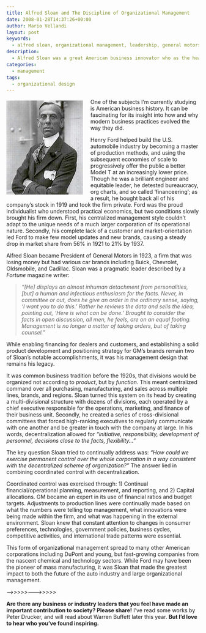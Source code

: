 ```yaml
---
title: Alfred Sloan and The Discipline of Organizational Management
date: 2008-01-28T14:37:26+00:00
author: Mario Vellandi
layout: post
keywords:
  - alfred sloan, organizational management, leadership, general motors, business history, branding, portfolio management
description:
  - Alfred Sloan was a great American business innovator who as the head of General Motors, pioneered the concept of business units and brand portfolios.
categories:
  - management
tags:
  - organizational design
---
```

<img class="alignleft" style="margin: 5px 20px 10px 0pt; float: left;" alt="alfred sloan portrait photo" src="../images/wp-content/uploads/2008/03/portrait-alfredsloan.jpg" />One of the subjects I&#8217;m currently studying is American business history. It can be fascinating for its insight into how and why modern business practices evolved the way they did.

Henry Ford helped build the U.S. automobile industry by becoming a master of production methods, and using the subsequent economies of scale to progressively offer the public a better Model T at an increasingly lower price. Though he was a brilliant engineer and equitable leader, he detested bureaucracy, org charts, and so called &#8216;financeering&#8217;; as a result, he bought back all of his company&#8217;s stock in 1919 and took the firm private. Ford was the proud individualist who understood practical economics, but two conditions slowly brought his firm down. First, his centralized management style couldn&#8217;t adapt to the unique needs of a much larger corporation of its operational nature. Secondly, his complete lack of a customer and market-orientation led Ford to make few model updates and new brands, causing a steady drop in market share from 56% in 1921 to 21% by 1937.

Alfred Sloan became President of General Motors in 1923, a firm that was losing money but had various car brands including Buick, Chevrolet, Oldsmobile, and Cadillac. Sloan was a pragmatic leader described by a _Fortune_ magazine writer:

> _&#8220;[He] displays an almost inhuman detachment from personalities, [but] a human and infectious enthusiasm for the facts. Never, in committee or out, does he give an order in the ordinary sense, saying, &#8216;I want you to do this.&#8217; Rather he reviews the data and sells the idea, pointing out, &#8216;Here is what can be done.&#8217; Brought to consider the facts in open discussion, all men, he feels, are on an equal footing. Management is no longer a matter of taking orders, but of taking counsel.&#8221;_

While enabling financing for dealers and customers, and establishing a solid product development and positioning strategy for GM&#8217;s brands remain two of Sloan&#8217;s notable accomplishments, it was his management design that remains his legacy.

It was common business tradition before the 1920s, that divisions would be organized not according to _product_, but by _function._ This meant centralized command over all purchasing, manufacturing, and sales across multiple lines, brands, and regions. Sloan turned this system on its head by creating a multi-divisional structure with dozens of divisions, each operated by a chief executive responsible for the operations, marketing, and finance of their business unit. Secondly, he created a series of cross-divisional committees that forced high-ranking executives to regularly communicate with one another and be greater in touch with the company at large. In his words, decentralization allowed for _&#8220;initiative, responsibility, development of personnel, decisions close to the facts, flexibility&#8230;&#8221;_

The key question Sloan tried to continually address was: _&#8220;How could we exercise permanent control over the whole corporation in a way consistent with the decentralized scheme of organization?&#8221;_ The answer lied in combining coordinated control with decentralization.

Coordinated control was exercised through: 1) Continual financial/operational planning, measurement, and reporting, and 2) Capital allocations. GM became an expert in its use of financial ratios and budget targets. Adjustments to production lines were continually made based on what the numbers were telling top management, what innovations were being made within the firm, and what was happening in the external environment. Sloan knew that constant attention to changes in consumer preferences, technologies, government policies, business cycles, competitive activities, and international trade patterns were essential.

This form of organizational management spread to many other American corporations including DuPont and young, but fast-growing companies from the nascent chemical and technology sectors. While Ford may have been the pioneer of mass manufacturing, it was Sloan that made the greatest impact to both the future of the auto industry and large organizational management.

&#8212;&#8212;>>>>>&#8212;&#8212;->>>>>

**Are there any business or industry leaders that you feel have made an important contribution to society? Please share!** I&#8217;ve read some works by Peter Drucker, and will read about Warren Buffett later this year. **But I&#8217;d love to hear who you&#8217;ve found inspiring.**
